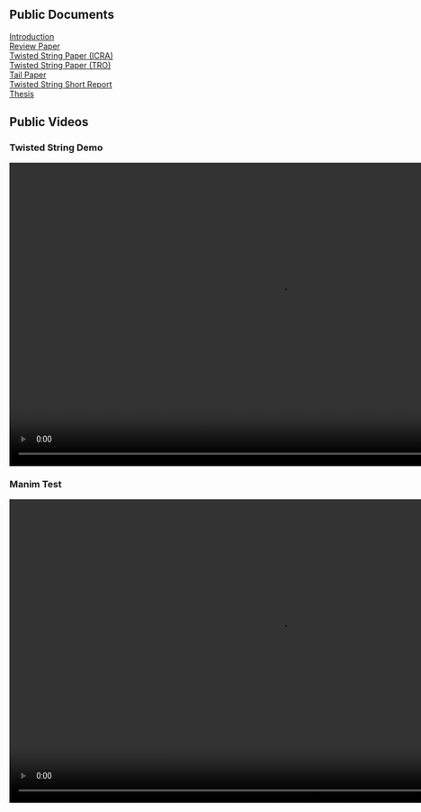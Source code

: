 ## Public Documents

[Introduction](https://ralphieraccoon.github.io/documents/Introduction/Introduction.pdf)<br/>
[Review Paper](https://ralphieraccoon.github.io/documents/Review_Paper/paper_formatted.pdf)<br/>
[Twisted String Paper (ICRA)](https://ralphieraccoon.github.io/documents/Twisted_String/Paper/ICRA/paper.pdf)<br/>
[Twisted String Paper (TRO)](https://ralphieraccoon.github.io/documents/Twisted_String/Paper/TRO/paper.pdf)<br/>
[Tail Paper](https://ralphieraccoon.github.io/documents/Test_Rig/Paper/paper.pdf)<br/>
[Twisted String Short Report](https://ralphieraccoon.github.io/documents/Twisted_String/Short_Report/Short_Report.pdf)<br/>
[Thesis](https://ralphieraccoon.github.io/documents/Thesis/thesis.pdf)<br/>

## Public Videos

### Twisted String Demo

<video src="demo.mp4" width="960" height="540" controls preload></video>

### Manim Test

<video src="test1.mp4" width="960" height="540" controls preload></video>
